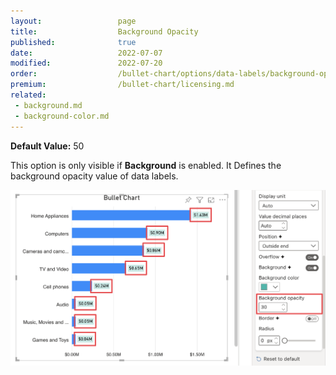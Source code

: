 ```yaml
---
layout:                 page
title:                  Background Opacity
published:              true
date:                   2022-07-07
modified:   	        2022-07-20
order:                  /bullet-chart/options/data-labels/background-opacity
premium:                /bullet-chart/licensing.md
related:
 - background.md
 - background-color.md
---
```


**Default Value:** 50

This option is only visible if **Background** is enabled. It Defines the background opacity value of data labels.

<img src="images/data-labels-background-opacity.png" width="700">  